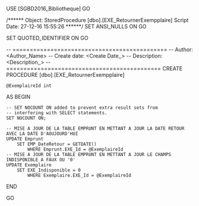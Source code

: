 USE [SGBD2016_Bibliotheque]
GO

/****** Object:  StoredProcedure [dbo].[EXE_RetournerExempplaire]    Script Date: 27-12-16 15:55:26 ******/
SET ANSI_NULLS ON
GO

SET QUOTED_IDENTIFIER ON
GO

-- =============================================
-- Author:		<Author,,Name>
-- Create date: <Create Date,,>
-- Description:	<Description,,>
-- =============================================
CREATE PROCEDURE [dbo].[EXE_RetournerExempplaire]
	
	@ExemplaireId int
	
AS
BEGIN
	
	-- SET NOCOUNT ON added to prevent extra result sets from
	-- interfering with SELECT statements.
	SET NOCOUNT ON;

    -- MISE A JOUR DE LA TABLE EMPRUNT EN METTANT A JOUR LA DATE RETOUR AVEC LA DATE D'AOUJOURD'HUI
	UPDATE Emprunt
		SET	EMP_DateRetour = GETDATE()
			WHERE Emprunt.EXE_Id = @ExemplaireId
	-- MISE A JOUR DE LA TABLE EMPRUNT EN METTANT A JOUR LE CHAMPS INDISPONIBLE A FAUX OU '0'
	UPDATE Exemplaire
		SET EXE_Indisponible = 0
			WHERE Exemplaire.EXE_Id = @ExemplaireId
END

GO




